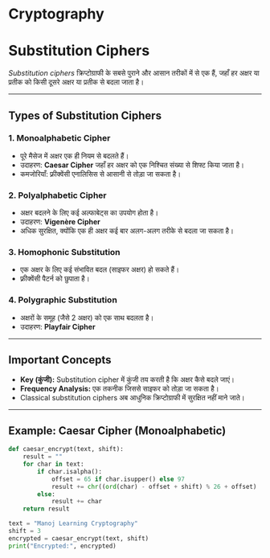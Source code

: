 # Cryptography

# Substitution Ciphers

_Substitution ciphers_ क्रिप्टोग्राफी के सबसे पुराने और आसान तरीकों में से एक हैं, जहाँ हर अक्षर या प्रतीक को किसी दूसरे अक्षर या प्रतीक से बदला जाता है।

---

## Types of Substitution Ciphers

### 1. Monoalphabetic Cipher
- पूरे मैसेज में अक्षर एक ही नियम से बदलते हैं।  
- उदाहरण: **Caesar Cipher** जहाँ हर अक्षर को एक निश्चित संख्या से शिफ्ट किया जाता है।  
- कमजोरियाँ: फ़्रीक्वेंसी एनालिसिस से आसानी से तोड़ा जा सकता है।

### 2. Polyalphabetic Cipher
- अक्षर बदलने के लिए कई अल्फाबेट्स का उपयोग होता है।  
- उदाहरण: **Vigenère Cipher**  
- अधिक सुरक्षित, क्योंकि एक ही अक्षर कई बार अलग-अलग तरीके से बदला जा सकता है।

### 3. Homophonic Substitution
- एक अक्षर के लिए कई संभावित बदल (साइफर अक्षर) हो सकते हैं।  
- फ़्रीक्वेंसी पैटर्न को छुपाता है।

### 4. Polygraphic Substitution
- अक्षरों के समूह (जैसे 2 अक्षर) को एक साथ बदलता है।  
- उदाहरण: **Playfair Cipher**

---

## Important Concepts

- **Key (कुंजी):** Substitution cipher में कुंजी तय करती है कि अक्षर कैसे बदले जाएं।  
- **Frequency Analysis:** एक तकनीक जिससे साइफर को तोड़ा जा सकता है।  
- Classical substitution ciphers अब आधुनिक क्रिप्टोग्राफी में सुरक्षित नहीं माने जाते।

---

## Example: Caesar Cipher (Monoalphabetic)

```python
def caesar_encrypt(text, shift):
    result = ""
    for char in text:
        if char.isalpha():
            offset = 65 if char.isupper() else 97
            result += chr((ord(char) - offset + shift) % 26 + offset)
        else:
            result += char
    return result

text = "Manoj Learning Cryptography"
shift = 3
encrypted = caesar_encrypt(text, shift)
print("Encrypted:", encrypted)
